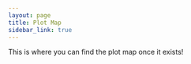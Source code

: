 ```yaml
---
layout: page
title: Plot Map
sidebar_link: true
---
```



This is where you can find the plot map once it exists!


